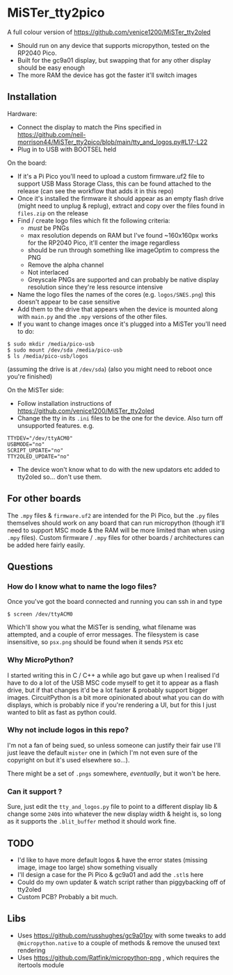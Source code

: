 # MiSTer_tty2pico
A full colour version of https://github.com/venice1200/MiSTer_tty2oled

- Should run on any device that supports micropython, tested on the RP2040 Pico.
- Built for the gc9a01 display, but swapping that for any other display should be easy enough
- The more RAM the device has got the faster it'll switch images

## Installation
Hardware:
- Connect the display to match the Pins specified in https://github.com/neil-morrison44/MiSTer_tty2pico/blob/main/tty_and_logos.py#L17-L22
- Plug in to USB with BOOTSEL held

On the board:
- If it's a Pi Pico you'll need to upload a custom firmware.uf2 file to support USB Mass Storage Class, this can be found attached to the release (can see the workflow that adds it in this repo)
- Once it's installed the firmware it should appear as an empty flash drive (might need to unplug & replug), extract and copy over the files found in `files.zip` on the release
- Find / create logo files which fit the following criteria:
  - _must_ be PNGs
  - max resolution depends on RAM but I've found ~160x160px works for the RP2040 Pico, it'll center the image regardless
  - should be run through something like imageOptim to compress the PNG
  - Remove the alpha channel
  - Not interlaced
  - Greyscale PNGs are supported and can probably be native display resolution since they're less resource intensive
- Name the logo files the names of the cores (e.g. `logos/SNES.png`) this doesn't appear to be case sensitive
- Add them to the drive that appears when the device is mounted along with `main.py` and the `.mpy` versions of the other files.
- If you want to change images once it's plugged into a MiSTer you'll need to do:
```
$ sudo mkdir /media/pico-usb
$ sudo mount /dev/sda /media/pico-usb
$ ls /media/pico-usb/logos
```
(assuming the drive is at `/dev/sda`)
(also you might need to reboot once you're finished)


On the MiSTer side:
- Follow installation instructions of https://github.com/venice1200/MiSTer_tty2oled
- Change the tty in its `.ini` files to be the one for the device. Also turn off unsupported features. e.g.
```
TTYDEV="/dev/ttyACM0"
USBMODE="no"
SCRIPT_UPDATE="no"
TTY2OLED_UPDATE="no"
```
- The device won't know what to do with the new updators etc added to tty2oled so... don't use them.

## For other boards
The `.mpy` files & `firmware.uf2` are intended for the Pi Pico, but the `.py` files themselves should work on any board that can run micropython (though it'll need to support MSC mode & the RAM will be more limited than when using `.mpy` files).
Custom firmware / `.mpy` files for other boards / architectures can be added here fairly easily.

## Questions

### How do I know what to name the logo files?
Once you've got the board connected and running you can ssh in and type
```
$ screen /dev/ttyACM0
```

Which'll show you what the MiSTer is sending, what filename was attempted, and a couple of error messages.
The filesystem is case insensitive, so `psx.png` should be found when it sends `PSX` etc

### Why MicroPython?
I started writing this in C / C++ a while ago but gave up when I realised I'd have to do a lot of the USB MSC code myself to get it to appear as a flash drive, but if that changes it'd be a lot faster & probably support bigger images. CircuitPython is a bit more opinionated about what you can do with displays, which is probably nice if you're rendering a UI, but for this I just wanted to blit as fast as python could.

### Why not include logos in this repo?
I'm not a fan of being sued, so unless someone can justify their fair use I'll just leave the default `mister` one in (which I'm not even sure of the copyright on but it's used elsewhere so...).

There might be a set of `.pngs` somewhere, _eventually_, but it won't be here.

### Can it support <screen X>?
Sure, just edit the `tty_and_logos.py` file to point to a different display lib & change some `240`s into whatever the new display width & height is, so long as it supports the `.blit_buffer` method it should work fine.

## TODO
- I'd like to have more default logos & have the error states (missing image, image too large) show something visually
- I'll design a case for the Pi Pico & gc9a01 and add the `.stl`s here
- Could do my own updater & watch script rather than piggybacking off of tty2oled
- Custom PCB? Probably a bit much.

## Libs
- Uses https://github.com/russhughes/gc9a01py with some tweaks to add `@micropython.native` to a couple of methods & remove the unused text rendering
- Uses https://github.com/Ratfink/micropython-png , which requires the itertools module
